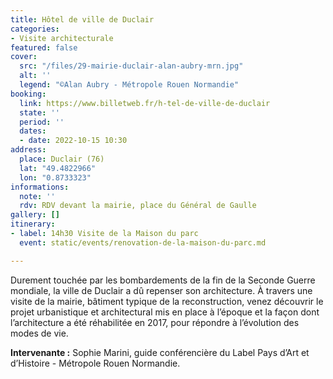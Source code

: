 ```yaml
---
title: Hôtel de ville de Duclair
categories:
- Visite architecturale
featured: false
cover:
  src: "/files/29-mairie-duclair-alan-aubry-mrn.jpg"
  alt: ''
  legend: "©Alan Aubry - Métropole Rouen Normandie"
booking:
  link: https://www.billetweb.fr/h-tel-de-ville-de-duclair
  state: ''
  period: ''
  dates:
  - date: 2022-10-15 10:30
address:
  place: Duclair (76)
  lat: "49.4822966"
  lon: "0.8733323"
informations:
  note: ''
  rdv: RDV devant la mairie, place du Général de Gaulle
gallery: []
itinerary:
- label: 14h30 Visite de la Maison du parc
  event: static/events/renovation-de-la-maison-du-parc.md

---
```

Durement touchée par les bombardements de la fin de la Seconde Guerre mondiale, la ville de Duclair a dû repenser son architecture. À travers une visite de la mairie, bâtiment typique de la reconstruction, venez découvrir le projet urbanistique et architectural mis en place à l’époque et la façon dont l’architecture a été réhabilitée en 2017, pour répondre à l’évolution des modes de vie.

**Intervenante :** Sophie Marini, guide conférencière du Label Pays d’Art et d’Histoire - Métropole  Rouen Normandie.